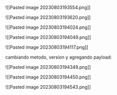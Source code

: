 ![[Pasted image 20230803193554.png]]

![[Pasted image 20230803193620.png]]

![[Pasted image 20230803194024.png]]

![[Pasted image 20230803194049.png]]

![[Pasted image 20230803194117.png]]

cambiando metodo, version y agregando payload:

![[Pasted image 20230803194349.png]]

![[Pasted image 20230803194450.png]]

![[Pasted image 20230803194543.png]]